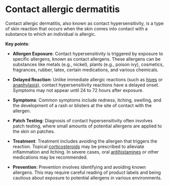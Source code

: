 [//]: # (
source: gpt-3 + jph editing
tags: conditions
)

# Contact allergic dermatitis

Contact allergic dermatitis, also known as contact hypersensitivity, is a type of skin reaction that occurs when the skin comes into contact with a substance to which an individual is allergic.

**Key points**:

* **Allergen Exposure**: Contact hypersensitivity is triggered by exposure to specific allergens, known as contact allergens. These allergens can be substances like metals (e.g., nickel), plants (e.g., poison ivy), cosmetics, fragrances, rubber, latex, certain medications, and various chemicals.

* **Delayed Reaction**: Unlike immediate allergic reactions (such as [hives](../hives/) or [anaphylaxis](../anaphylaxis/)), contact hypersensitivity reactions have a delayed onset. Symptoms may not appear until 24 to 72 hours after exposure.

* **Symptoms**: Common symptoms include redness, itching, swelling, and the development of a rash or blisters at the site of contact with the allergen.

* **Patch Testing**: Diagnosis of contact hypersensitivity often involves patch testing, where small amounts of potential allergens are applied to the skin on patches.

* **Treatment**: Treatment includes avoiding the allergen that triggers the reaction. Topical [corticosteroids](../corticosteroids/) may be prescribed to alleviate inflammation and itching. In severe cases, oral [antihistamines](../antihistamines/) or other medications may be recommended.

* **Prevention**: Prevention involves identifying and avoiding known allergens. This may require careful reading of product labels and being cautious about exposure to potential allergens in various environments.
